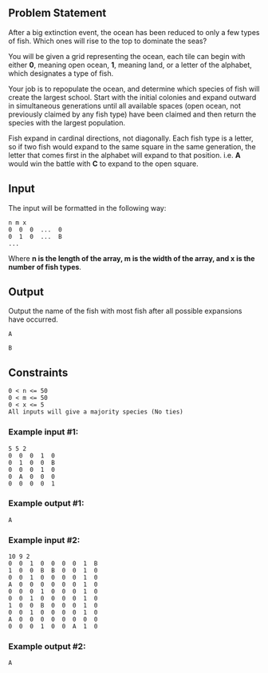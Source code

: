 ## Problem Statement

After a big extinction event, the ocean has been reduced to only a few types of fish. Which ones will rise to the top to dominate the seas?

You will be given a grid representing the ocean, each tile can begin with either **0**, meaning open ocean, **1**, meaning land, or a letter of the alphabet, which designates a type of fish.

Your job is to repopulate the ocean, and determine which species of fish will create the largest school. Start with the initial colonies and expand outward in simultaneous generations until all available spaces (open ocean, not previously claimed by any fish type) have been claimed and then return the species with the largest population.

Fish expand in cardinal directions, not diagonally. Each fish type is a letter, so if two fish would expand to the same square in the same generation, the letter that comes first in the alphabet will expand to that position. i.e. **A** would win the battle with **C** to expand to the open square.

## Input
The input will be formatted in the following way:

```
n m x
0  0  0  ...  0
0  1  0  ...  B
...
```

Where **n is the length of the array, m is the width of the array, and x is the number of fish types**.

## Output
Output the name of the fish with most fish after all possible expansions have occurred.

```
A
```

```
B
```

## Constraints
```
0 < n <= 50
0 < m <= 50
0 < x <= 5
All inputs will give a majority species (No ties)
```

### Example input #1:
```
5 5 2
0  0  0  1  0
0  1  0  0  B
0  0  0  1  0
0  A  0  0  0
0  0  0  0  1
```

### Example output #1:
```
A
 ```

### Example input #2:
```
10 9 2
0  0  1  0  0  0  0  1  B
1  0  0  B  B  0  0  1  0
0  0  1  0  0  0  0  1  0
A  0  0  0  0  0  0  1  0
0  0  0  1  0  0  0  1  0
0  0  1  0  0  0  0  1  0
1  0  0  B  0  0  0  1  0
0  0  1  0  0  0  0  1  0
A  0  0  0  0  0  0  0  0
0  0  0  1  0  0  A  1  0
 ```

### Example output #2:
```
A
```
